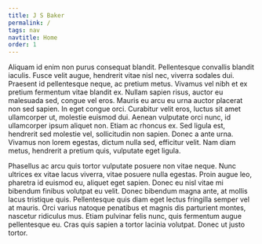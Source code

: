 ```yaml
---
title: J S Baker
permalink: /
tags: nav
navtitle: Home
order: 1
---
```


Aliquam id enim non purus consequat blandit. Pellentesque convallis blandit iaculis. Fusce velit augue, hendrerit vitae nisl nec, viverra sodales dui. Praesent id pellentesque neque, ac pretium metus. Vivamus vel nibh et ex pretium fermentum vitae blandit ex. Nullam sapien risus, auctor eu malesuada sed, congue vel eros. Mauris eu arcu eu urna auctor placerat non sed sapien. In eget congue orci. Curabitur velit eros, luctus sit amet ullamcorper ut, molestie euismod dui. Aenean vulputate orci nunc, id ullamcorper ipsum aliquet non. Etiam ac rhoncus ex. Sed ligula est, hendrerit sed molestie vel, sollicitudin non sapien. Donec a ante urna. Vivamus non lorem egestas, dictum nulla sed, efficitur velit. Nam diam metus, hendrerit a pretium quis, vulputate eget ligula.

Phasellus ac arcu quis tortor vulputate posuere non vitae neque. Nunc ultrices ex vitae lacus viverra, vitae posuere nulla egestas. Proin augue leo, pharetra id euismod eu, aliquet eget sapien. Donec eu nisl vitae mi bibendum finibus volutpat eu velit. Donec bibendum magna ante, at mollis lacus tristique quis. Pellentesque quis diam eget lectus fringilla semper vel at mauris. Orci varius natoque penatibus et magnis dis parturient montes, nascetur ridiculus mus. Etiam pulvinar felis nunc, quis fermentum augue pellentesque eu. Cras quis sapien a tortor lacinia volutpat. Donec ut justo tortor.